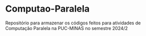 # Computao-Paralela
 Repositório para armazenar os códigos feitos para atividades de Computação Paralela na PUC-MINAS no semestre 2024/2
